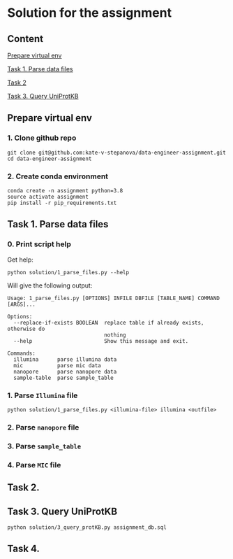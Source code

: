 # Solution for the assignment

## Content

[Prepare virtual env](#prepare-virtual-env)

[Task 1. Parse data files](#task-1.-parse-data-files)

[Task 2]()

[Task 3. Query UniProtKB](#task-3.-query-UniProtKB)



## Prepare virtual env

### 1. Clone github repo

```
git clone git@github.com:kate-v-stepanova/data-engineer-assignment.git
cd data-engineer-assignment
```

### 2. Create conda environment

```
conda create -n assignment python=3.8
source activate assignment
pip install -r pip_requirements.txt
```

## Task 1. Parse data files

### 0. Print script help

Get help:

```
python solution/1_parse_files.py --help
```

Will give the following output:

```
Usage: 1_parse_files.py [OPTIONS] INFILE DBFILE [TABLE_NAME] COMMAND [ARGS]...

Options:
  --replace-if-exists BOOLEAN  replace table if already exists, otherwise do
                               nothing
  --help                       Show this message and exit.

Commands:
  illumina      parse illumina data
  mic           parse mic data
  nanopore      parse nanopore data
  sample-table  parse sample_table
```



### 1. Parse `Illumina` file

```
python solution/1_parse_files.py <illumina-file> illumina <outfile>
```

### 2. Parse `nanopore` file



### 3. Parse `sample_table`



### 4. Parse `MIC` file



## Task 2.



## Task 3. Query UniProtKB

```
python solution/3_query_protKB.py assignment_db.sql
```



## Task 4.